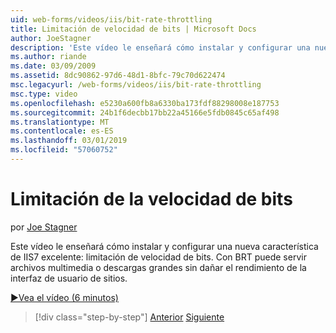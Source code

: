 ```yaml
---
uid: web-forms/videos/iis/bit-rate-throttling
title: Limitación de velocidad de bits | Microsoft Docs
author: JoeStagner
description: 'Este vídeo le enseñará cómo instalar y configurar una nueva característica de IIS7 excelente: limitación de velocidad de bits. Con BRT puede servir archivos multimedia o descargas grandes withou...'
ms.author: riande
ms.date: 03/09/2009
ms.assetid: 8dc90862-97d6-48d1-8bfc-79c70d622474
msc.legacyurl: /web-forms/videos/iis/bit-rate-throttling
msc.type: video
ms.openlocfilehash: e5230a600fb8a6330ba173fdf88298008e187753
ms.sourcegitcommit: 24b1f6decbb17bb22a45166e5fdb0845c65af498
ms.translationtype: MT
ms.contentlocale: es-ES
ms.lasthandoff: 03/01/2019
ms.locfileid: "57060752"
---
```

<a name="bit-rate-throttling"></a>Limitación de la velocidad de bits
====================
por [Joe Stagner](https://github.com/JoeStagner)

Este vídeo le enseñará cómo instalar y configurar una nueva característica de IIS7 excelente: limitación de velocidad de bits. Con BRT puede servir archivos multimedia o descargas grandes sin dañar el rendimiento de la interfaz de usuario de sitios.

[&#9654;Vea el vídeo (6 minutos)](https://channel9.msdn.com/Blogs/ASP-NET-Site-Videos/bit-rate-throttling)

> [!div class="step-by-step"]
> [Anterior](installing-ftp7.md)
> [Siguiente](iis7-playlists.md)
